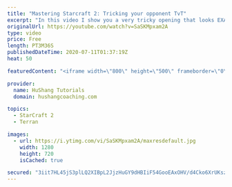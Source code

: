 ```yaml
---
title: "Mastering Starcraft 2: Tricking your opponent TvT"
excerpt: "In this video I show you a very tricky opening that looks EXACTLY like a standard build, but is a DIRTY CHEESE instead. I swear I only do this on Monday's & Tuesday's ... I mean Friday's... Today is Friday, I only do this on Friday's.  Master Starcraft 2: Tricking your opponent TvT #StarCraft2 #SC2 #RTS"
originalUrl: https://youtube.com/watch?v=SaSKMpxam2A
type: video
price: Free
length: PT3M36S
publishedDateTime: 2020-07-11T01:37:19Z
heat: 50

featuredContent: "<iframe width=\"800\" height=\"500\" frameborder=\"0\" src=\"https://www.youtube.com/embed/SaSKMpxam2A\" allow=\"accelerometer; autoplay; encrypted-media; gyroscope; picture-in-picture\" allowfullscreen></iframe>"

provider:
  name: HuShang Tutorials
  domain: hushangcoaching.com

topics:
  - StarCraft 2
  - Terran

images:
  - url: https://i.ytimg.com/vi/SaSKMpxam2A/maxresdefault.jpg
    width: 1280
    height: 720
    isCached: true

secured: "3iit7HL45jS3plLQ2XIBpL2JjzHuGY9dHBIiF54GooEAxOHV/d4Cko6XrUKszaOp3niLF8d5erHu7+T0JXhfO7i3Pktdq0i9E298GZH5oNbuVn2wXbpZ4rL25sP6LwtS9X5c3HLTAv0kT2P6zW+hCA0UFbvmmsZQ5YhYk1Kuzsm+OHvTWgpo8hwL7p2uXYu/hAWU6yRanqgBCsvMwWTQv8U69dEIpzbX5eL75oU3uZL6cvjVTqxOH3JWitRVMzA6XQR7gvYGL0uez3wj+bwB3aS7DcnQxVYz/JR+Vf90/an4Ozt1+tw/BWGGiLIu1LY1aEajJm+U/IFoGodS3u6yQZoxvYTMhyVzmmoXh+oeo5skf/M+IzSw8/GoCrNwzA/aO2Ha2YxdEMfz+YKdwi8WFfuO1iMiI6hrS8Y0y7XBHg4=;T/5kWtdN9dRGhPupRerv+w=="
---
```


